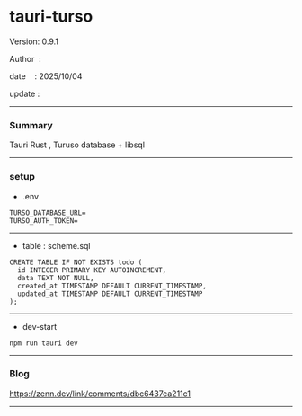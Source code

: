 # tauri-turso

 Version: 0.9.1

 Author  : 

 date    : 2025/10/04

 update  :

***
### Summary

Tauri Rust , Turuso database + libsql

***
### setup
* .env

```
TURSO_DATABASE_URL=
TURSO_AUTH_TOKEN=
```
***
* table : scheme.sql

```
CREATE TABLE IF NOT EXISTS todo (
  id INTEGER PRIMARY KEY AUTOINCREMENT,
  data TEXT NOT NULL,
  created_at TIMESTAMP DEFAULT CURRENT_TIMESTAMP,
  updated_at TIMESTAMP DEFAULT CURRENT_TIMESTAMP
);
```
***
* dev-start
```
npm run tauri dev
```

***
### Blog

https://zenn.dev/link/comments/dbc6437ca211c1


***



